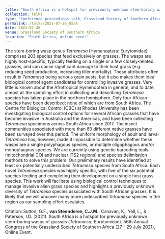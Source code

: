 ```yaml
---
title: "South Africa is a hotspot for previously unknown stem-boring wasps of grasses (*Tetramesa*; Eurytomidae)"
collection: talks
type: "Conference proceedings talk, Grassland Society of Southern Africa, 56th Annual Congress"
permalink: /talks/2021-07-26_GSSA
date: 2021-07-26
venue: Grassland Society of Southern Africa
location: "South Africa, online event"
---
```


The stem-boring wasp genus *Tetramesa* (Hymenoptera: Eurytomidae)
comprises 203 species that feed exclusively on grasses. The wasps are highly
host-specific, typically feeding on a single or a few closely-related grasses, and
can cause significant damage to their host grass (e.g. reducing seed production,
increasing tiller mortality). These attributes often result in *Tetramesa* being
serious grain pests, but it also makes them ideal biological control agent
candidates for controlling invasive grasses. Very little is known about the
Afrotropical Hymenoptera in general, and to date, almost all the sampling effort
in collecting and describing *Tetramesa* species has taken place in the northern
hemisphere. Only four African species have been described; none of which are
from South Africa. The Centre for Biological Control (CBC) at Rhodes
University has been investigating biological control options for several African
grasses that have become invasive in Australia and the Americas, and have been
collecting *Tetramesa* specimens across South Africa since 2017. The insect
communities associated with more than 60 different native grasses have been
surveyed over this period. The uniform morphology of adult and larval
*Tetramesa* has, however, made it impossible to determine whether these wasps
are a single polyphagous species, or multiple oligophagous and/or
monophagous species. We are currently using genetic barcoding tools
(mitochondrial COI and nuclear ITS2 regions) and species delimitation methods
to solve this problem. Our preliminary results have identified at least six potentially undescribed *Tetramesa* species from South Africa. Each novel
*Tetramesa* species was highly specific, with five of the six potential species
feeding and completing their development on a single host grass species. This
work will facilitate using biological control techniques to manage invasive alien
grass species and highlights a previously unknown diversity of *Tetramesa*
species associated with South African grasses. It is likely that we will uncover
many more undescribed *Tetramesa* species in the region as our sampling effort
escalates.

Citation: Sutton, G.F., **van Steenderen, C.J.M.**, Canavan, K., Yell, L., & Paterson, I.D. (2021). South Africa is a hotspot for previously unknown stem-boring wasps of grasses (*Tetramesa*; Eurytomidae). 56th Annual Congress of the Grassland Society of Southern Africa (27 - 29 July 2021), Online Event.
